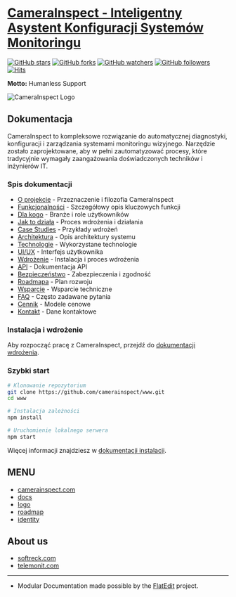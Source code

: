 # [CameraInspect - Inteligentny Asystent Konfiguracji Systemów Monitoringu](http://www.camerainspect.com)

[![GitHub stars](https://img.shields.io/github/stars/camerainspect/www.svg?style=flat&label=Star)](https://github.com/camerainspect/www/stargazers) [![GitHub forks](https://img.shields.io/github/forks/camerainspect/www.svg?style=flat&label=Fork)](https://github.com/camerainspect/www/fork) [![GitHub watchers](https://img.shields.io/github/watchers/camerainspect/www.svg?style=flat&label=Watch)](https://github.com/camerainspect/www/watchers) [![GitHub followers](https://img.shields.io/github/followers/camerainspect.svg?label=Follow)](https://github.com/camerainspect) [![Hits](https://hits.seeyoufarm.com/api/count/incr/badge.svg?url=https%3A%2F%2Fgithub.com%2Fcamerainspect%2Fwww&count_bg=%2379C83D&title_bg=%23555555&icon=&icon_color=%23E7E7E7&title=hits&edge_flat=true)](https://hits.seeyoufarm.com)

**Motto:** Humanless Support

![CameraInspect Logo](https://github.com/user-attachments/assets/adfebe18-9b44-4d7e-aba2-3e9373b78b6c)

## Dokumentacja

CameraInspect to kompleksowe rozwiązanie do automatycznej diagnostyki, konfiguracji i zarządzania systemami monitoringu wizyjnego. Narzędzie zostało zaprojektowane, aby w pełni zautomatyzować procesy, które tradycyjnie wymagały zaangażowania doświadczonych techników i inżynierów IT.

### Spis dokumentacji

- [O projekcie](01-about.md) - Przeznaczenie i filozofia CameraInspect
- [Funkcjonalności](02-features.md) - Szczegółowy opis kluczowych funkcji
- [Dla kogo](03-use-cases.md) - Branże i role użytkowników
- [Jak to działa](04-how-it-works.md) - Proces wdrożenia i działania
- [Case Studies](05-case-studies.md) - Przykłady wdrożeń
- [Architektura](06-architecture.md) - Opis architektury systemu
- [Technologie](07-technologies.md) - Wykorzystane technologie
- [UI/UX](08-interface.md) - Interfejs użytkownika
- [Wdrożenie](09-deployment.md) - Instalacja i proces wdrożenia
- [API](10-api.md) - Dokumentacja API
- [Bezpieczeństwo](11-security.md) - Zabezpieczenia i zgodność
- [Roadmapa](12-roadmap.md) - Plan rozwoju
- [Wsparcie](13-support.md) - Wsparcie techniczne
- [FAQ](14-faq.md) - Często zadawane pytania
- [Cennik](15-pricing.md) - Modele cenowe
- [Kontakt](16-contact.md) - Dane kontaktowe

### Instalacja i wdrożenie

Aby rozpocząć pracę z CameraInspect, przejdź do [dokumentacji wdrożenia](docs/09-deployment.md).

### Szybki start

```bash
# Klonowanie repozytorium
git clone https://github.com/camerainspect/www.git
cd www

# Instalacja zależności
npm install

# Uruchomienie lokalnego serwera
npm start
```

Więcej informacji znajdziesz w [dokumentacji instalacji](docs/09-deployment.md#instalacja-i-uruchomienie).

## MENU

+ [camerainspect.com](http://www.camerainspect.com)
+ [docs](http://docs.camerainspect.com)
+ [logo](http://logo.camerainspect.com)
+ [roadmap](http://roadmap.camerainspect.com)
+ [identity](http://identity.camerainspect.com)

## About us

+ [softreck.com](http://softreck.com)
+ [telemonit.com](http://telemonit.com)

---
+ Modular Documentation made possible by the [FlatEdit](http://www.flatedit.com) project.
